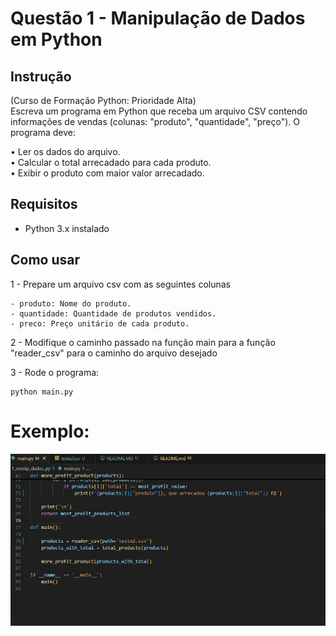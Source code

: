 # Questão 1 - Manipulação de Dados em Python

## Instrução

(Curso de Formação Python: Prioridade Alta)  
Escreva um programa em Python que receba um arquivo CSV contendo informações de 
vendas (colunas: "produto", "quantidade", "preço"). O programa deve:  

• Ler os dados do arquivo.  
• Calcular o total arrecadado para cada produto.  
• Exibir o produto com maior valor arrecadado.  

## Requisitos

- Python 3.x instalado

## Como usar

1 - Prepare um arquivo csv com as seguintes colunas

    - produto: Nome do produto.
    - quantidade: Quantidade de produtos vendidos.
    - preco: Preço unitário de cada produto.

2 - Modifique o caminho passado na função main para a função "reader_csv" para o caminho do arquivo desejado

3 - Rode o programa:

```
python main.py
```

# Exemplo:

![questão 1](../exemplos/questao-1.gif)

